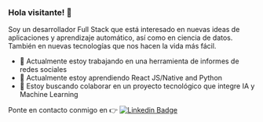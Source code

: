 ### Hola visitante! :wave:

Soy un desarrollador Full Stack que está interesado en nuevas ideas de aplicaciones y aprendizaje automático, así como en ciencia de datos. También en nuevas tecnologías que nos hacen la vida más fácil.
- 🔭 Actualmente estoy trabajando en una herramienta de informes de redes sociales 
- 🌱 Actualmente estoy aprendiendo React JS/Native and Python
- 👯 Estoy buscando colaborar en un proyecto tecnológico que integre IA y Machine Learning

 Ponte en contacto conmigo en :point_right: [![Linkedin Badge](https://img.shields.io/badge/-Linkedin-4169E1?style=flat-square&logo=Linkedin&logoColor=white&&link=https://www.linkedin.com/in/kepa-perez/)](https://www.linkedin.com/in/kepa-perez)





